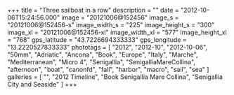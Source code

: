 +++
title = "Three sailboat in a row"
description = ""
date = "2012-10-06T15:24:56.000"
image = "20121006@152456"
image_s = "20121006@152456-s"
image_width_s = "225"
image_height_s = "300"
image_xl = "20121006@152456-xl"
image_width_xl = "577"
image_height_xl = "768"
gps_latitude = "43.7226694333333"
gps_longitude = "13.2220527833333"
phototags = [ "2012", "2012-10", "2012-10-06", "50mm", "Adriatic", "Ancona", "Book", "Europe", "Italy", "Marche", "Mediterranean", "Micro 4", "Senigallia", "SenigalliaMareCollina", "afternoon", "boat", "canonfd", "fall", "harbor", "macro", "sail", "sea" ]
galleries = [ "", "2012 Timeline", "Book Senigallia Mare Collina", "Senigallia City and Seaside" ]
+++
